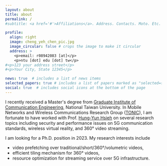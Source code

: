 ```yaml
---
layout: about
title: about
permalink: /
#subtitle: <a href='#'>Affiliations</a>. Address. Contacts. Moto. Etc.

profile:
  align: right
  image: cheng_yeh_chen_pic.jpg
  image_circular: false # crops the image to make it circular
  address: >
    <p>email: r08942083 [at]</p>
    <p>ntu [dot] edu [dot] tw</p>
#<p>123 your address street</p>
#<p>Your City, State 12345</p>

news: true  # includes a list of news items
selected_papers: true # includes a list of papers marked as "selected={true}"
social: true  # includes social icons at the bottom of the page
---
```


I recently received a Master's degree from [Graduate Institute of Communication Engineering](https://comm.ntu.edu.tw), National Taiwan University.
In Mobile Networks and Wireless Communications Research Group ([TONIC](http://tonic.ee.ntu.edu.tw)), I am fortunate to have worked with Prof. [Hung-Yun Hsieh](https://www.ee.ntu.edu.tw/profile1.php?id=306) on several research topics including security and performance issues on 5G communication standards, wireless virtual reality, and 360° video streaming.

I am looking for a Ph.D. position in 2023. My research interests include 
* video prefetching over traditional/short/360°/volumetric videos, 
* efficient tiling mechanism for 360° videos, 
* resource optimization for streaming service over 5G infrastructure.

